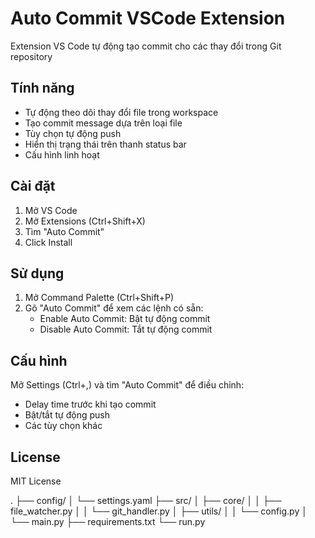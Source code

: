 # Auto Commit VSCode Extension

Extension VS Code tự động tạo commit cho các thay đổi trong Git repository

## Tính năng

- Tự động theo dõi thay đổi file trong workspace
- Tạo commit message dựa trên loại file
- Tùy chọn tự động push
- Hiển thị trạng thái trên thanh status bar
- Cấu hình linh hoạt

## Cài đặt

1. Mở VS Code
2. Mở Extensions (Ctrl+Shift+X)
3. Tìm "Auto Commit"
4. Click Install

## Sử dụng

1. Mở Command Palette (Ctrl+Shift+P)
2. Gõ "Auto Commit" để xem các lệnh có sẵn:
   - Enable Auto Commit: Bật tự động commit
   - Disable Auto Commit: Tắt tự động commit

## Cấu hình

Mở Settings (Ctrl+,) và tìm "Auto Commit" để điều chỉnh:
- Delay time trước khi tạo commit
- Bật/tắt tự động push
- Các tùy chọn khác

## License

MIT License

.
├── config/
│   └── settings.yaml
├── src/
│   ├── core/
│   │   ├── file_watcher.py
│   │   └── git_handler.py
│   ├── utils/
│   │   └── config.py
│   └── main.py
├── requirements.txt
└── run.py